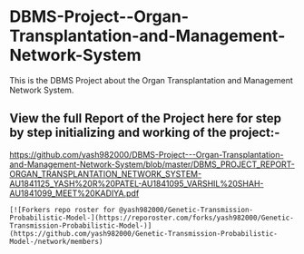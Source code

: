   # DBMS-Project--Organ-Transplantation-and-Management-Network-System            
    
This is the DBMS Project about the Organ Transplantation and Management Network System.  

## View the full Report of the Project here for step by step initializing and working of the project:-
  
  
https://github.com/yash982000/DBMS-Project---Organ-Transplantation-and-Management-Network-System/blob/master/DBMS_PROJECT_REPORT-ORGAN_TRANSPLANTATION_NETWORK_SYSTEM-AU1841125_YASH%20R%20PATEL-AU1841095_VARSHIL%20SHAH-AU1841099_MEET%20KADIYA.pdf
    
    [![Forkers repo roster for @yash982000/Genetic-Transmission-Probabilistic-Model-](https://reporoster.com/forks/yash982000/Genetic-Transmission-Probabilistic-Model-)](https://github.com/yash982000/Genetic-Transmission-Probabilistic-Model-/network/members)
  
